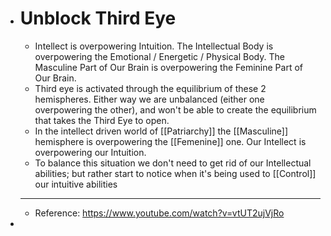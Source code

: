 - # Unblock Third Eye
	- Intellect is overpowering Intuition. The Intellectual Body is overpowering the Emotional / Energetic / Physical Body. The Masculine Part of Our Brain is overpowering the Feminine Part of Our Brain.
	- Third eye is activated through the equilibrium of these 2 hemispheres. Either way we are unbalanced (either one overpowering the other), and won't be able to create the equilibrium that takes the Third Eye to open.
	- In the intellect driven world of [[Patriarchy]] the [[Masculine]] hemisphere is overpowering the [[Femenine]] one. Our Intellect is overpowering our Intuition.
	- To balance this situation we don't need to get rid of our Intellectual abilities; but rather start to notice when it's being used to [[Control]] our intuitive abilities
	- ---
	- Reference: https://www.youtube.com/watch?v=vtUT2ujVjRo
-